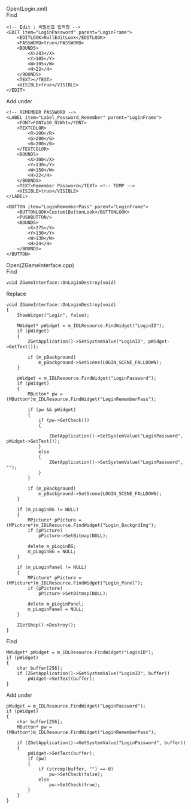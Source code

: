 Open(Login.xml) <br>
Find <br>

	<!-- Edit : 비밀번호 입력창 -->
	<EDIT item="LoginPassword" parent="LoginFrame">
		<EDITLOOK>NullEditLook</EDITLOOK>
		<PASSWORD>true</PASSWORD>
		<BOUNDS>
			<X>283</X>
			<Y>105</Y>
			<W>105</W>
			<H>22</H>
		</BOUNDS>
		<TEXT></TEXT>
		<VISIBLE>true</VISIBLE>
	</EDIT>

Add under <br>


	<!-- REMEMBER PASSWORD -->
	<LABEL item="Label_Password_Remember" parent="LoginFrame">
		<FONT>FONTa10_O2Wht</FONT>
		<TEXTCOLOR>
			<R>200</R>
			<G>200</G>
			<B>200</B>
		</TEXTCOLOR>
		<BOUNDS>
			<X>300</X>
			<Y>130</Y>
			<W>150</W>
			<H>22</H>
		</BOUNDS>
		<TEXT>Remember Password</TEXT> <!-- TEMP -->
		<VISIBLE>true</VISIBLE>
	</LABEL>

	<BUTTON item="LoginRememberPass" parent="LoginFrame">
		<BUTTONLOOK>Custom1ButtonLook</BUTTONLOOK>
		<PUSHBUTTON/>
		<BOUNDS>
			<X>275</X>
			<Y>130</Y>
			<W>130</W>
			<H>24</H>
		</BOUNDS>
	</BUTTON>

Open(ZGameInterface.cpp) <br>
Find <br>

	void ZGameInterface::OnLoginDestroy(void)

Replace <br>

	void ZGameInterface::OnLoginDestroy(void)
	{
		ShowWidget("Login", false);

		MWidget* pWidget = m_IDLResource.FindWidget("LoginID");
		if (pWidget)
		{
			ZGetApplication()->SetSystemValue("LoginID", pWidget->GetText());

			if (m_pBackground)
				m_pBackground->SetScene(LOGIN_SCENE_FALLDOWN);
		}

		pWidget = m_IDLResource.FindWidget("LoginPassword");
		if (pWidget)
		{
			MButton* pw = (MButton*)m_IDLResource.FindWidget("LoginRememberPass");

			if (pw && pWidget)
			{
				if (pw->GetCheck())
				{

					ZGetApplication()->SetSystemValue("LoginPassword", pWidget->GetText());
				}
				else
				{
					ZGetApplication()->SetSystemValue("LoginPassword", "");
				}
			}

			if (m_pBackground)
				m_pBackground->SetScene(LOGIN_SCENE_FALLDOWN);
		}

		if (m_pLoginBG != NULL)
		{
			MPicture* pPicture = (MPicture*)m_IDLResource.FindWidget("Login_BackgrdImg");
			if (pPicture)
				pPicture->SetBitmap(NULL);

			delete m_pLoginBG;
			m_pLoginBG = NULL;
		}

		if (m_pLoginPanel != NULL)
		{
			MPicture* pPicture = (MPicture*)m_IDLResource.FindWidget("Login_Panel");
			if (pPicture)
				pPicture->SetBitmap(NULL);

			delete m_pLoginPanel;
			m_pLoginPanel = NULL;
		}

		ZGetShop()->Destroy();
	}

Find <br>

	MWidget* pWidget = m_IDLResource.FindWidget("LoginID");
	if (pWidget)
	{
		char buffer[256];
		if (ZGetApplication()->GetSystemValue("LoginID", buffer))
			pWidget->SetText(buffer);
	}

Add under <br>

	pWidget = m_IDLResource.FindWidget("LoginPassword");
	if (pWidget)
	{
		char buffer[256];
		MButton* pw = (MButton*)m_IDLResource.FindWidget("LoginRememberPass");

		if (ZGetApplication()->GetSystemValue("LoginPassword", buffer))
		{
			pWidget->SetText(buffer);
			if (pw)
			{
				if (strcmp(buffer, "") == 0)
					pw->SetCheck(false);
				else
					pw->SetCheck(true);
			}
		}
	}



















